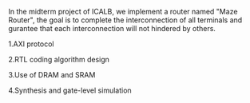 In the midterm project of ICALB, we implement a router named "Maze Router", the goal is to complete the interconnection of all terminals and gurantee that each interconnection will not hindered by others.

1.AXI protocol

2.RTL coding algorithm design

3.Use of DRAM and SRAM

4.Synthesis and gate-level simulation
